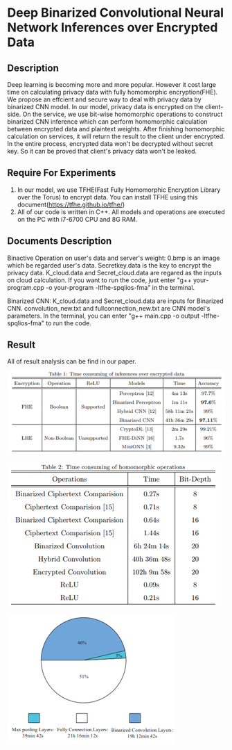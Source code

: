 Deep Binarized Convolutional Neural Network Inferences over Encrypted Data
====


Description
-----
Deep learning is becoming more and more popular. However it cost large time on calculating privacy data with fully homomorphic  encryption(FHE). We propose an effcient and secure way to deal with privacy data by binarized CNN model.
In our model, privacy data is encrypted on the client-side. On the service, we use bit-wise homomorphic operations to construct binarized CNN inference which can perform homomorphic calculation between encrypted data and plaintext weights. After finishing homomorphic calculation on services, it will return the result to the client under encrypted. In the entire process, encrypted data won't be decrypted without secret key. So it can be proved that client's privacy data won't be leaked.


Require For Experiments
-----
1. In our model, we use TFHE(Fast Fully Homomorphic Encryption Library over the Torus) to encrypt data. You can install TFHE using this document(https://tfhe.github.io/tfhe/)
2. All of our code is written in C++. All models and operations are executed on the PC with i7-6700 CPU and 8G RAM.

Documents Description
-----
Binactive Operation on user's data and server's weight: 0.bmp is an image which be regarded user's data. Secretkey.data is the key to encrypt the privacy data. K_cloud.data and Secret_cloud.data are regared as the inputs on cloud calculation. If you want to run the code, just enter "g++ your-program.cpp -o your-program -ltfhe-spqlios-fma" in the terminal.

Binarized CNN: K_cloud.data and Secret_cloud.data are inputs for Binarized CNN. convolution_new.txt and fullconnection_new.txt are CNN model's parameters. In the terminal, you can enter "g++ main.cpp -o output -ltfhe-spqlios-fma" to run the code. 

Result
-----
All of result analysis can be find in our paper.

![](https://github.com/Karry11/Package/blob/master/models.png
)  

![](https://github.com/Karry11/Package/blob/master/operations.png
)  

![](https://github.com/Karry11/Package/blob/master/time.png
)
